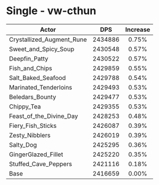 # Single - vw-cthun
| Actor | DPS | Increase |
|---|:---:|:---:|
|Crystallized_Augment_Rune|2434886|0.75%|
|Sweet_and_Spicy_Soup|2430548|0.57%|
|Deepfin_Patty|2430522|0.57%|
|Fish_and_Chips|2429859|0.55%|
|Salt_Baked_Seafood|2429788|0.54%|
|Marinated_Tenderloins|2429493|0.53%|
|Beledars_Bounty|2429477|0.53%|
|Chippy_Tea|2429355|0.53%|
|Feast_of_the_Divine_Day|2428253|0.48%|
|Fiery_Fish_Sticks|2426087|0.39%|
|Zesty_Nibblers|2426019|0.39%|
|Salty_Dog|2425295|0.36%|
|GingerGlazed_Fillet|2425220|0.35%|
|Stuffed_Cave_Peppers|2421116|0.18%|
|Base|2416659|0.00%|
